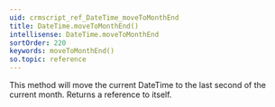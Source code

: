 ```yaml
---
uid: crmscript_ref_DateTime_moveToMonthEnd
title: DateTime.moveToMonthEnd()
intellisense: DateTime.moveToMonthEnd
sortOrder: 220
keywords: moveToMonthEnd()
so.topic: reference
---
```


This method will move the current DateTime to the last second of the current month. Returns a reference to itself.


